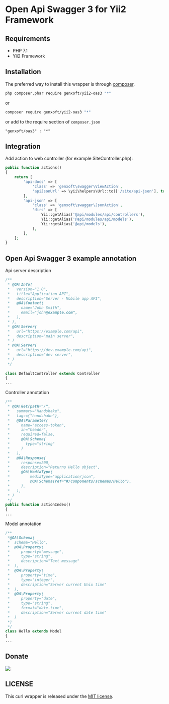 Open Api Swagger 3 for Yii2 Framework
================

Requirements
------------
 - PHP 7.1
 - Yii2 Framework

Installation
------------

The preferred way to install this wrapper is through [composer](http://getcomposer.org/download/).

```bash
php composer.phar require genxoft/yii2-oas3 "*"
```

or

```bash
composer require genxoft/yii2-oas3 "*"
```

or add to the require section of `composer.json`

```
"genxoft/oas3" : "*"
```

Integration
-----

Add action to web controller (for example SiteController.php):

```php
public function actions()
{
    return [
        'api-docs' => [
            'class' => 'genxoft\swagger\ViewAction',
            'apiJsonUrl' => \yii\helpers\Url::to(['/site/api-json'], true),
        ],
        'api-json' => [
            'class' => 'genxoft\swagger\JsonAction',
            'dirs' => [
                Yii::getAlias('@api/modules/api/controllers'),
                Yii::getAlias('@api/modules/api/models'),
                Yii::getAlias('@api/models'),
            ],
        ],
    ];
}
```

Open Api Swagger 3 example annotation
-------------------------------------

Api server description

```php
/**
 * @OA\Info(
 *   version="1.0",
 *   title="Application API",
 *   description="Server - Mobile app API",
 *   @OA\Contact(
 *     name="John Smith",
 *     email="john@example.com",
 *   ),
 * ),
 * @OA\Server(
 *   url="https://example.com/api",
 *   description="main server",
 * )
 * @OA\Server(
 *   url="https://dev.example.com/api",
 *   description="dev server",
 * )
 */
 
class DefaultController extends Controller
{
...
```

Controller annotation

```php
/**
 * @OA\Get(path="/",
 *   summary="Handshake",
 *   tags={"handshake"},
 *   @OA\Parameter(
 *     name="access-token",
 *     in="header",
 *     required=false,
 *     @OA\Schema(
 *       type="string"
 *     )
 *   ),
 *   @OA\Response(
 *     response=200,
 *     description="Returns Hello object",
 *     @OA\MediaType(
 *         mediaType="application/json",
 *         @OA\Schema(ref="#/components/schemas/Hello"),
 *     ),
 *   ),
 * )
 */
public function actionIndex()
{
... 
```

Model annotation

```php
/**
 *@OA\Schema(
 *  schema="Hello",
 *  @OA\Property(
 *     property="message",
 *     type="string",
 *     description="Text message"
 *  ),
 *  @OA\Property(
 *     property="time",
 *     type="integer",
 *     description="Server current Unix time"
 *  ),
 *  @OA\Property(
 *     property="date",
 *     type="string",
 *     format="date-time",
 *     description="Server current date time"
 *  )
 *)
 */
class Hello extends Model
{
...
```

## Donate
<a href="https://www.paypal.com/cgi-bin/webscr?cmd=_s-xclick&hosted_button_id=2PURUX2SHUD9E"><img src="https://www.paypalobjects.com/en_US/RU/i/btn/btn_donateCC_LG.gif"></a>

## LICENSE

This curl wrapper is released under the [MIT license](https://github.com/walkor/workerman/blob/master/MIT-LICENSE.txt).